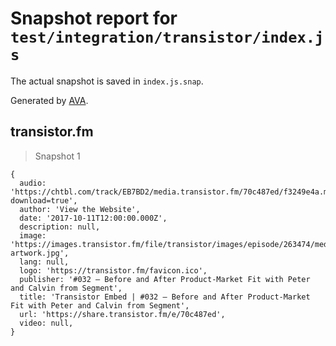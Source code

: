 # Snapshot report for `test/integration/transistor/index.js`

The actual snapshot is saved in `index.js.snap`.

Generated by [AVA](https://avajs.dev).

## transistor.fm

> Snapshot 1

    {
      audio: 'https://chtbl.com/track/EB7BD2/media.transistor.fm/70c487ed/f3249e4a.mp3?download=true',
      author: 'View the Website',
      date: '2017-10-11T12:00:00.000Z',
      description: null,
      image: 'https://images.transistor.fm/file/transistor/images/episode/263474/medium_1590257639-artwork.jpg',
      lang: null,
      logo: 'https://transistor.fm/favicon.ico',
      publisher: '#032 – Before and After Product-Market Fit with Peter and Calvin from Segment',
      title: 'Transistor Embed | #032 – Before and After Product-Market Fit with Peter and Calvin from Segment',
      url: 'https://share.transistor.fm/e/70c487ed',
      video: null,
    }
